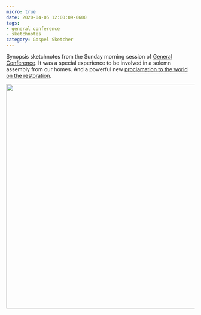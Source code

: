 ```yaml
---
micro: true
date: 2020-04-05 12:00:09-0600
tags:
- general conference
- sketchnotes
category: Gospel Sketcher
---
```


Synopsis sketchnotes from the Sunday morning session of [General Conference](http://www.churchofjesuschrist.org/general-conference?lang=eng). It was a special experience to be involved in a solemn assembly from our homes. And a powerful new [proclamation to the world on the restoration](http://newsroom.churchofjesuschrist.org/article/restoration-proclamation).

<img src="https://www.gospelsketcher.org/uploads/2020/4e88271de5.jpg" width="600" height="600" alt="" />